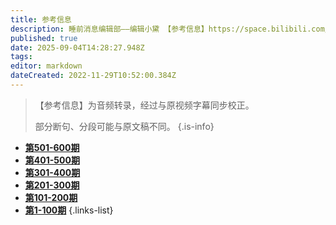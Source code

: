 ```yaml
---
title: 参考信息
description: 睡前消息编辑部——编辑小黛 【参考信息】https://space.bilibili.com/1556651916
published: true
date: 2025-09-04T14:28:27.948Z
tags: 
editor: markdown
dateCreated: 2022-11-29T10:52:00.384Z
---
```


> 【参考信息】为音频转录，经过与原视频字幕同步校正。
> 
> 部分断句、分段可能与原文稿不同。
{.is-info}


- [**第501-600期**](./reference/501-600.md)
- [**第401-500期**](./reference/401-500.md)
- [**第301-400期**](./reference/301-400.md)
- [**第201-300期**](./reference/201-300.md)
- [**第101-200期**](./reference/101-200.md)
- [**第1-100期**](./reference/1-100.md)
{.links-list}